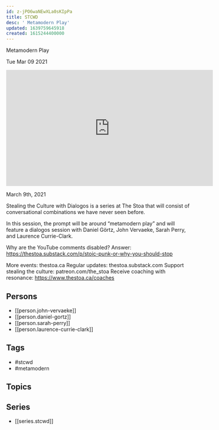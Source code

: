 ```yaml
---
id: z-jPO6waNEwXLa0sKIpPa
title: STCWD
desc: ' Metamodern Play'
updated: 1639759645918
created: 1615244400000
---
```



 Metamodern Play

Tue Mar 09 2021

<iframe width="560" height="315" src="https://www.youtube.com/embed/iAeVE5D4tqU" title="STCWD: Metamodern Play w/ John Vervaeke, Daniel Görtz, Sarah Perry, and Laurence Currie-Clark" frameborder="0" allow="accelerometer; autoplay; clipboard-write; encrypted-media; gyroscope; picture-in-picture" allowfullscreen ></iframe>

March 9th, 2021

Stealing the Culture with Dialogos is a series at The Stoa that will consist of conversational combinations we have never seen before. 

In this session, the prompt will be around “metamodern play” and will feature a dialogos session with Daniel Görtz, John Vervaeke, Sarah Perry, and Laurence Currie-Clark.

Why are the YouTube comments disabled? Answer: https://thestoa.substack.com/p/stoic-punk-or-why-you-should-stop

More events: thestoa.ca 
Regular updates: thestoa.substack.com 
Support stealing the culture: patreon.com/the_stoa 
Receive coaching with resonance: https://www.thestoa.ca/coaches

## Persons

- [[person.john-vervaeke]]
- [[person.daniel-gortz]]
- [[person.sarah-perry]]
- [[person.laurence-currie-clark]]

## Tags

- #stcwd
- #metamodern

## Topics



## Series

- [[series.stcwd]]

